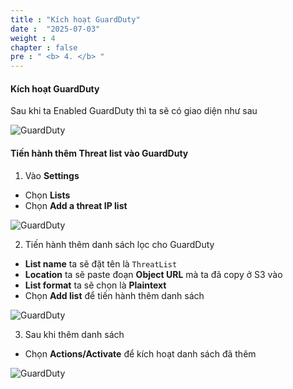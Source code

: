 ```yaml
---
title : "Kích hoạt GuardDuty"
date :  "2025-07-03" 
weight : 4 
chapter : false
pre : " <b> 4. </b> "
---
```


#### Kích hoạt GuardDuty
Sau khi ta Enabled GuardDuty thì ta sẽ có giao diện như sau

![GuardDuty](/images/4.guardduty/GuardDuty-(1).png)

#### Tiến hành thêm Threat list vào GuardDuty
1. Vào **Settings**
- Chọn **Lists**
- Chọn **Add a threat IP list**

![GuardDuty](/images/4.guardduty/GuardDuty-(2).png)

2. Tiến hành thêm danh sách lọc cho GuardDuty
- **List name** ta sẽ đặt tên là `ThreatList`
- **Location** ta sẽ paste đoạn **Object URL** mà ta đã copy ở S3 vào
- **List format** ta sẽ chọn là **Plaintext**
-  Chọn **Add list** để tiến hành thêm danh sách

![GuardDuty](/images/4.guardduty/GuardDuty-(3).png)

3. Sau khi thêm danh sách
- Chọn **Actions/Activate** để kích hoạt danh sách đã thêm

![GuardDuty](/images/4.guardduty/GuardDuty-(4).png)
